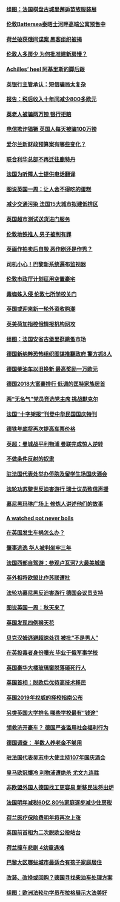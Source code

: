 #### [组图：法国棋盘古城里邂逅苗族服装展](../pages/nsc974/n10781596.md?t=10141834) 

#### [伦敦Battersea泰晤士河畔高端公寓预售中](../pages/nsc974/n10780029.md?t=10141834) 

#### [荷兰破获俄间谍案 黑客组织被揭](../pages/nsc974/n10779265.md?t=10141834) 

#### [伦敦人多房少 为何批准建新房慢？](../pages/nsc974/n10779376.md?t=10141834) 

#### [Achilles’ heel 阿基里斯的脚后跟](../pages/nsc974/n10779364.md?t=10141834) 

#### [英银行主管承认：短信骗局太复杂](../pages/nsc974/n10779357.md?t=10141834) 

#### [报告：税后收入十年间减少800多欧元](../pages/nsc974/n10779342.md?t=10141834) 

#### [英老人被骗两万镑 银行拒赔](../pages/nsc974/n10779353.md?t=10141834) 

#### [电信欺诈猖獗 英国人每天被骗100万镑](../pages/nsc974/n10779322.md?t=10141834) 

#### [爱尔兰新财政预算案有哪些变化？](../pages/nsc974/n10779332.md?t=10141834) 

#### [联合利华总部不再迁往鹿特丹](../pages/nsc974/n10779315.md?t=10141834) 

#### [法国为听障人士提供电话翻译](../pages/nsc974/n10776654.md?t=10141834) 

#### [图说英国一周：让人舍不得吃的蛋糕](../pages/nsc974/n10776635.md?t=10141834) 

#### [减少交通污染 法国15大城市拟建低排区](../pages/nsc974/n10776580.md?t=10141834) 

#### [英国超市测试送货进门服务](../pages/nsc974/n10776623.md?t=10141834) 

#### [伦敦地铁推人 男子被判有罪](../pages/nsc974/n10776609.md?t=10141834) 

#### [英画作拍卖后自毁 恶作剧还是作秀？](../pages/nsc974/n10776576.md?t=10141834) 

#### [司机小心！巴黎新系统遍布监视器](../pages/nsc974/n10776510.md?t=10141834) 

#### [伦敦市政厅计划征用空置豪宅](../pages/nsc974/n10776569.md?t=10141834) 

#### [毒蜘蛛入侵 伦敦七所学校关门](../pages/nsc974/n10776564.md?t=10141834) 

#### [英国或迎来新一轮外资收购潮](../pages/nsc974/n10776549.md?t=10141834) 

#### [英美荷加指控俄情报机构网攻](../pages/nsc974/n10776535.md?t=10141834) 

#### [组图：法国安省古堡里逛跳蚤市场](../pages/nsc974/n10775210.md?t=10141834) 

#### [德国新纳粹恐怖组织图谋推翻政府 警方抓8人](../pages/nsc974/n10774321.md?t=10141834) 

#### [德国柴油车以旧换新 最高奖励一万欧元](../pages/nsc974/n10774269.md?t=10141834) 

#### [德国2018大富豪排行 低调的匡特家族居首](../pages/nsc974/n10774023.md?t=10141834) 

#### [两“无名气”党员竞选党主席 挑战默克尔](../pages/nsc974/n10774533.md?t=10141834) 

#### [法国“十字架报”刊登中华民国国庆特刊](../pages/nsc974/n10774543.md?t=10141834) 

#### [德铁年底将再次提高车票价格](../pages/nsc974/n10774155.md?t=10141834) 

#### [英超：曼城战平利物浦 曼联完成惊人逆转](../pages/nsc974/n10773638.md?t=10141834) 

#### [不做条件反射的奴隶](../pages/nsc974/n10771821.md?t=10141834) 

#### [驻法国代表处举办侨胞及留学生场国庆酒会](../pages/nsc974/n10769921.md?t=10141834) 

#### [法轮功苏黎世反迫害游行 瑞士议员致信声援](../pages/nsc974/n10767250.md?t=10141834) 

#### [慕尼黑玛琳广场上 修炼人讲述他们的故事](../pages/nsc974/n10762990.md?t=10141834) 

#### [A watched pot never boils](../pages/nsc974/n10763822.md?t=10141834) 

#### [在英国发生车祸怎么办？](../pages/nsc974/n10763811.md?t=10141834) 

#### [肇事逃逸 华人被判坐牢三年](../pages/nsc974/n10763799.md?t=10141834) 

#### [法国西部自驾游：参观卢瓦河7大最美城堡](../pages/nsc974/n10760218.md?t=10141834) 

#### [英外相将欧盟比作苏联遭批](../pages/nsc974/n10761274.md?t=10141834) 

#### [法轮功慕尼黑反迫害游行 德国会议员支持](../pages/nsc974/n10760664.md?t=10141834) 

#### [图说英国一周：秋天来了](../pages/nsc974/n10761380.md?t=10141834) 

#### [英国发现四例猴天花](../pages/nsc974/n10761362.md?t=10141834) 

#### [贝克汉姆逃避超速处罚 被批“不是男人”](../pages/nsc974/n10761349.md?t=10141834) 

#### [在英投毒者身份曝光 毕业于俄军事学校](../pages/nsc974/n10761338.md?t=10141834) 

#### [英国豪华大楼玻璃窗脱落砸死行人](../pages/nsc974/n10761334.md?t=10141834) 

#### [英国首相：脱欧后优待高技术移民](../pages/nsc974/n10761323.md?t=10141834) 

#### [英国2019年权威的择校指南公布](../pages/nsc974/n10761253.md?t=10141834) 

#### [另类英国大学排名 哪些学校最有“钱途”](../pages/nsc974/n10760972.md?t=10141834) 

#### [领救济开豪车？ 德国严查滥用社会福利行为](../pages/nsc974/n10760730.md?t=10141834) 

#### [德国调查：  半数人养老金不够用](../pages/nsc974/n10760552.md?t=10141834) 

#### [驻法国代表吴志中大使主持107年国庆酒会](../pages/nsc974/n10760458.md?t=10141834) 

#### [皇马欧冠爆冷 利物浦遭绝杀 尤文九连胜](../pages/nsc974/n10759476.md?t=10141834) 

#### [非欧盟外国人德国找工更容易 新移民法将出炉](../pages/nsc974/n10758904.md?t=10141834) 

#### [法国明年减税60亿 80％家庭逐步减少住房税](../pages/nsc974/n10758112.md?t=10141834) 

#### [荷兰医疗保险费明年将再次上涨](../pages/nsc974/n10758614.md?t=10141834) 

#### [英国前首相为二次脱欧公投站台](../pages/nsc974/n10756382.md?t=10141834) 

#### [荷兰撞车悲剧 4幼童遇难](../pages/nsc974/n10758529.md?t=10141834) 

#### [巴黎大区哪些城市最适合有孩子家庭居住](../pages/nsc974/n10758451.md?t=10141834) 

#### [改装、改换或回购？德国寻找柴油车处理方案](../pages/nsc974/n10755781.md?t=10141834) 

#### [组图：欧洲法轮功学员布拉格展示大法美好](../pages/nsc974/n10756084.md?t=10141834) 

